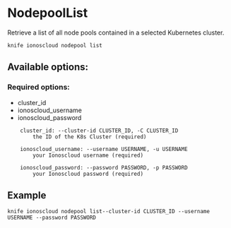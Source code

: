 # NodepoolList

Retrieve a list of all node pools contained in a selected Kubernetes cluster.

```text
knife ionoscloud nodepool list
```

## Available options:

### Required options:

* cluster\_id
* ionoscloud\_username
* ionoscloud\_password

```text
    cluster_id: --cluster-id CLUSTER_ID, -C CLUSTER_ID
        the ID of the K8s Cluster (required)

    ionoscloud_username: --username USERNAME, -u USERNAME
        your Ionoscloud username (required)

    ionoscloud_password: --password PASSWORD, -p PASSWORD
        your Ionoscloud password (required)

```
## Example

```text
knife ionoscloud nodepool list--cluster-id CLUSTER_ID --username USERNAME --password PASSWORD
```
